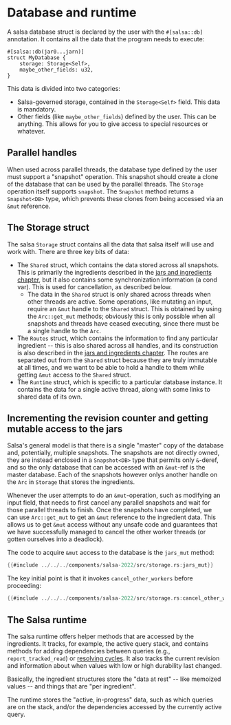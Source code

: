 # Database and runtime

A salsa database struct is declared by the user with the `#[salsa::db]` annotation.
It contains all the data that the program needs to execute:

```rust,ignore
#[salsa::db(jar0...jarn)]
struct MyDatabase {
    storage: Storage<Self>,
    maybe_other_fields: u32,
}
```

This data is divided into two categories:

* Salsa-governed storage, contained in the `Storage<Self>` field. This data is mandatory.
* Other fields (like `maybe_other_fields`) defined by the user. This can be anything. This allows for you to give access to special resources or whatever.

## Parallel handles

When used across parallel threads, the database type defined by the user must support a "snapshot" operation.
This snapshot should create a clone of the database that can be used by the parallel threads.
The `Storage` operation itself supports `snapshot`.
The `Snapshot` method returns a `Snapshot<DB>` type, which prevents these clones from being accessed via an `&mut` reference.

## The Storage struct

The salsa `Storage` struct contains all the data that salsa itself will use and work with.
There are three key bits of data:

* The `Shared` struct, which contains the data stored across all snapshots. This is primarily the ingredients described in the [jars and ingredients chapter](./jars_and_ingredients.md), but it also contains some synchronization information (a cond var). This is used for cancellation, as described below.
    * The data in the `Shared` struct is only shared across threads when other threads are active. Some operations, like mutating an input, require an `&mut` handle to the `Shared` struct. This is obtained by using the `Arc::get_mut` methods; obviously this is only possible when all snapshots and threads have ceased executing, since there must be a single handle to the `Arc`.
* The `Routes` struct, which contains the information to find any particular ingredient -- this is also shared across all handles, and its construction is also described in the [jars and ingredients chapter](./jars_and_ingredients.md). The routes are separated out from the `Shared` struct because they are truly immutable at all times, and we want to be able to hold a handle to them while getting `&mut` access to the `Shared` struct.
* The `Runtime` struct, which is specific to a particular database instance. It contains the data for a single active thread, along with some links to shared data of its own.

## Incrementing the revision counter and getting mutable access to the jars

Salsa's general model is that there is a single "master" copy of the database and, potentially, multiple snapshots.
The snapshots are not directly owned, they are instead enclosed in a `Snapshot<DB>` type that permits only `&`-deref,
and so the only database that can be accessed with an `&mut`-ref is the master database.
Each of the snapshots however onlys another handle on the `Arc` in `Storage` that stores the ingredients.

Whenever the user attempts to do an `&mut`-operation, such as modifying an input field, that needs to
first cancel any parallel snapshots and wait for those parallel threads to finish.
Once the snapshots have completed, we can use `Arc::get_mut` to get an `&mut` reference to the ingredient data.
This allows us to get `&mut` access without any unsafe code and 
guarantees that we have successfully managed to cancel the other worker threads
(or gotten ourselves into a deadlock).

The code to acquire `&mut` access to the database is the `jars_mut` method:

```rust
{{#include ../../../components/salsa-2022/src/storage.rs:jars_mut}}
```

The key initial point is that it invokes `cancel_other_workers` before proceeding:

```rust
{{#include ../../../components/salsa-2022/src/storage.rs:cancel_other_workers}}
```

## The Salsa runtime

The salsa runtime offers helper methods that are accessed by the ingredients.
It tracks, for example, the active query stack, and contains methods for adding dependencies between queries (e.g., `report_tracked_read`) or [resolving cycles](./cycles.md).
It also tracks the current revision and information about when values with low or high durability last changed.

Basically, the ingredient structures store the "data at rest" -- like memoized values -- and things that are "per ingredient".

The runtime stores the "active, in-progress" data, such as which queries are on the stack, and/or the dependencies accessed by the currently active query.



